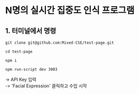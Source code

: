 # N명의 실시간 집중도 인식 프로그램

## 1. 터미널에서 명령

```
git clone git@github.com:Mixed-CSE/test-page.git
```

```
cd test-page
```

```
npm i
```

```
npm run-script dev 3003
```

-> API Key 입력 <br>
-> 'Facial Expression' 클릭하고 수업 시작
